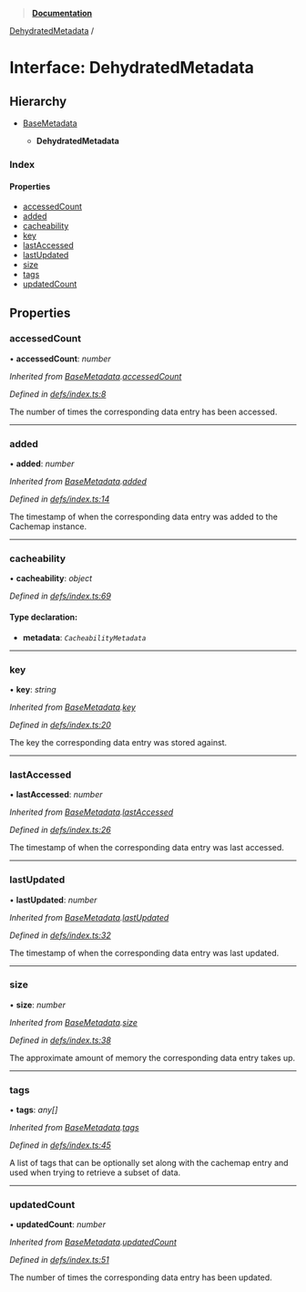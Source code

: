> **[Documentation](../README.md)**

[DehydratedMetadata](dehydratedmetadata.md) /

# Interface: DehydratedMetadata

## Hierarchy

* [BaseMetadata](basemetadata.md)

  * **DehydratedMetadata**

### Index

#### Properties

* [accessedCount](dehydratedmetadata.md#accessedcount)
* [added](dehydratedmetadata.md#added)
* [cacheability](dehydratedmetadata.md#cacheability)
* [key](dehydratedmetadata.md#key)
* [lastAccessed](dehydratedmetadata.md#lastaccessed)
* [lastUpdated](dehydratedmetadata.md#lastupdated)
* [size](dehydratedmetadata.md#size)
* [tags](dehydratedmetadata.md#tags)
* [updatedCount](dehydratedmetadata.md#updatedcount)

## Properties

###  accessedCount

• **accessedCount**: *number*

*Inherited from [BaseMetadata](basemetadata.md).[accessedCount](basemetadata.md#accessedcount)*

*Defined in [defs/index.ts:8](https://github.com/badbatch/cachemap/blob/f0089aa/packages/core/src/defs/index.ts#L8)*

The number of times the corresponding data
entry has been accessed.

___

###  added

• **added**: *number*

*Inherited from [BaseMetadata](basemetadata.md).[added](basemetadata.md#added)*

*Defined in [defs/index.ts:14](https://github.com/badbatch/cachemap/blob/f0089aa/packages/core/src/defs/index.ts#L14)*

The timestamp of when the corresponding data
entry was added to the Cachemap instance.

___

###  cacheability

• **cacheability**: *object*

*Defined in [defs/index.ts:69](https://github.com/badbatch/cachemap/blob/f0089aa/packages/core/src/defs/index.ts#L69)*

#### Type declaration:

* **metadata**: *`CacheabilityMetadata`*

___

###  key

• **key**: *string*

*Inherited from [BaseMetadata](basemetadata.md).[key](basemetadata.md#key)*

*Defined in [defs/index.ts:20](https://github.com/badbatch/cachemap/blob/f0089aa/packages/core/src/defs/index.ts#L20)*

The key the corresponding data entry was stored
against.

___

###  lastAccessed

• **lastAccessed**: *number*

*Inherited from [BaseMetadata](basemetadata.md).[lastAccessed](basemetadata.md#lastaccessed)*

*Defined in [defs/index.ts:26](https://github.com/badbatch/cachemap/blob/f0089aa/packages/core/src/defs/index.ts#L26)*

The timestamp of when the corresponding data
entry was last accessed.

___

###  lastUpdated

• **lastUpdated**: *number*

*Inherited from [BaseMetadata](basemetadata.md).[lastUpdated](basemetadata.md#lastupdated)*

*Defined in [defs/index.ts:32](https://github.com/badbatch/cachemap/blob/f0089aa/packages/core/src/defs/index.ts#L32)*

The timestamp of when the corresponding data
entry was last updated.

___

###  size

• **size**: *number*

*Inherited from [BaseMetadata](basemetadata.md).[size](basemetadata.md#size)*

*Defined in [defs/index.ts:38](https://github.com/badbatch/cachemap/blob/f0089aa/packages/core/src/defs/index.ts#L38)*

The approximate amount of memory the corresponding
data entry takes up.

___

###  tags

• **tags**: *any[]*

*Inherited from [BaseMetadata](basemetadata.md).[tags](basemetadata.md#tags)*

*Defined in [defs/index.ts:45](https://github.com/badbatch/cachemap/blob/f0089aa/packages/core/src/defs/index.ts#L45)*

A list of tags that can be optionally set along with
the cachemap entry and used when trying to retrieve
a subset of data.

___

###  updatedCount

• **updatedCount**: *number*

*Inherited from [BaseMetadata](basemetadata.md).[updatedCount](basemetadata.md#updatedcount)*

*Defined in [defs/index.ts:51](https://github.com/badbatch/cachemap/blob/f0089aa/packages/core/src/defs/index.ts#L51)*

The number of times the corresponding data
entry has been updated.